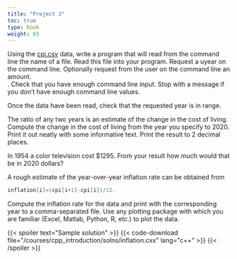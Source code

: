 ```yaml
---
title: "Project 3"
toc: true
type: book
weight: 65
---
```


Using the [cpi.csv](/data/cpi.csv) data, write a program that will read from the command line the name of a file. Read this file into your program.  Request a uyear on the command line.  Optionally request from the user on the command line an amount.  
. Check that you have enough command line input. Stop with a message if you don’t have enough command line values.

Once the data have been read, check that the requested year is in range.

The ratio of any two years is an estimate of the change in the cost of living.  Compute the change in the cost of living from the year you specify to 2020. Print it out neatly with some informative text.  Print the result to 2 decimal places.

In 1954 a color television cost $1295. From your result how much would that be in 2020 dollars?  

A rough estimate of the year-over-year inflation rate can be obtained from
```c++
inflation[i]=(cpi[i+1]-cpi[i])/12.
```
Compute the inflation rate for the data and print with the corresponding year to
 a comma-separated file.  Use any plotting package with which you are familiar (Excel, Matlab, Python, R, etc.) to plot the data.

{{< spoiler text="Sample solution" >}}
{{< code-download file="/courses/cpp_introduction/solns/inflation.cxx" lang="c++" >}}
{{< /spoiler >}}
